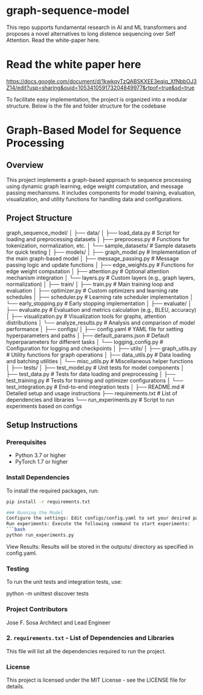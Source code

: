 # graph-sequence-model
This repo supports fundamental research in AI and ML transformers and proposes a novel alternatives to long distence sequencing over Self Attention. Read the white-paper here. 

# Read the white paper here
https://docs.google.com/document/d/1kwkqyTzQABSKXEE3eqiq_XfNbbOJ3Z14/edit?usp=sharing&ouid=105341059173204849977&rtpof=true&sd=true

To facilitate easy implementation, the project is organized into a modular structure. Below is the file and folder structure for the codebase
# Graph-Based Model for Sequence Processing

## Overview
This project implements a graph-based approach to sequence processing using dynamic graph learning, edge weight computation, and message passing mechanisms. It includes components for model training, evaluation, visualization, and utility functions for handling data and configurations.

## Project Structure

graph_sequence_model/
│
├── data/
│   ├── load_data.py         # Script for loading and preprocessing datasets
│   ├── preprocess.py        # Functions for tokenization, normalization, etc.
│   └── sample_datasets/     # Sample datasets for quick testing
│
├── models/
│   ├── graph_model.py       # Implementation of the main graph-based model
│   ├── message_passing.py   # Message passing logic and update functions
│   ├── edge_weights.py      # Functions for edge weight computation
│   ├── attention.py         # Optional attention mechanism integration
│   └── layers.py            # Custom layers (e.g., graph layers, normalization)
│
├── train/
│   ├── train.py             # Main training loop and evaluation
│   ├── optimizer.py         # Custom optimizers and learning rate schedules
│   ├── scheduler.py         # Learning rate scheduler implementation
│   └── early_stopping.py    # Early stopping implementation
│
├── evaluate/
│   ├── evaluate.py          # Evaluation and metrics calculation (e.g., BLEU, accuracy)
│   ├── visualization.py     # Visualization tools for graphs, attention distributions
│   └── analyze_results.py   # Analysis and comparison of model performance
│
├── configs/
│   ├── config.yaml          # YAML file for setting hyperparameters and paths
│   ├── default_params.json  # Default hyperparameters for different tasks
│   └── logging_config.py    # Configuration for logging and checkpoints
│
├── utils/
│   ├── graph_utils.py       # Utility functions for graph operations
│   ├── data_utils.py        # Data loading and batching utilities
│   └── misc_utils.py        # Miscellaneous helper functions
│
├── tests/
│   ├── test_model.py        # Unit tests for model components
│   ├── test_data.py         # Tests for data loading and preprocessing
│   ├── test_training.py     # Tests for training and optimizer configurations
│   └── test_integration.py  # End-to-end integration tests
│
├── README.md                # Detailed setup and usage instructions
├── requirements.txt         # List of dependencies and libraries
└── run_experiments.py       # Script to run experiments based on configs


## Setup Instructions

### Prerequisites
- Python 3.7 or higher
- PyTorch 1.7 or higher

### Install Dependencies
To install the required packages, run:
```bash
pip install -r requirements.txt

### Running the Model
Configure the settings: Edit configs/config.yaml to set your desired parameters and paths.
Run experiments: Execute the following command to start experiments:
```bash
python run_experiments.py
```
View Results: Results will be stored in the outputs/ directory as specified in config.yaml.

### Testing
To run the unit tests and integration tests, use:

python -m unittest discover tests

### Project Contributors
Jose F. Sosa Architect and Lead Engineer

### **2. `requirements.txt` - List of Dependencies and Libraries**

This file will list all the dependencies required to run the project.

### License
This project is licensed under the MIT License - see the LICENSE file for details.
